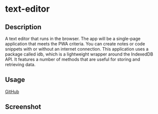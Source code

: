 # text-editor

## Description
A text editor that runs in the browser. The app will be a single-page application that meets the PWA criteria. You can create notes or code snippets with or without an internet connection. This application uses a package called idb, which is a lightweight wrapper around the IndexedDB API. It features a number of methods that are useful for storing and retrieving data.



## Usage

[GitHub](https://github.com/Babylex710/text-editor)

## Screenshot



